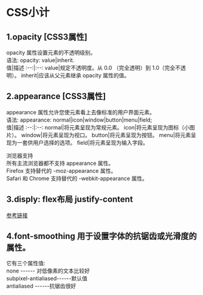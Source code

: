 # CSS小计

## 1.opacity [CSS3属性] 
opacity 属性设置元素的不透明级别。  
语法: opacity: value|inherit.   
值|描述
:--:|:--:
value|规定不透明度。从 0.0 （完全透明）到 1.0（完全不透明）。
inherit|应该从父元素继承 opacity 属性的值。

## 2.appearance [CSS3属性]   
appearance 属性允许您使元素看上去像标准的用户界面元素。   
语法: appearance: normal|icon|window|button|menu|field;   
值|描述
:--:|:--:
normal|将元素呈现为常规元素。
icon|将元素呈现为图标（小图片）。
window|将元素呈现为视口。
button|将元素呈现为按钮。
menu|将元素呈现为一套供用户选择的选项。
field|将元素呈现为输入字段。

浏览器支持   
所有主流浏览器都不支持 appearance 属性。   
Firefox 支持替代的 -moz-appearance 属性。   
Safari 和 Chrome 支持替代的 -webkit-appearance 属性。   

## 3.disply: flex布局 justify-content
[参考链接](http://www.runoob.com/try/playit.php?f=playcss_justify-content&preval=space-between)

## 4.font-smoothing 用于设置字体的抗锯齿或光滑度的属性。   
它有三个属性值:   
none ------ 对低像素的文本比较好    
subpixel-antialiased------默认值    
antialiased ------抗锯齿很好    